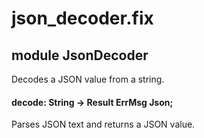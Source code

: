 # json_decoder.fix

## module JsonDecoder

Decodes a JSON value from a string.

#### decode: String -> Result ErrMsg Json;

Parses JSON text and returns a JSON value.

